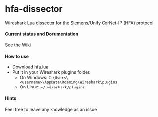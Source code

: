 # hfa-dissector
Wireshark Lua dissector for the Siemens/Unify CorNet-IP (HFA) protocol

#### Current status and Documentation

See the [Wiki](https://github.com/jonas-koeritz/hfa-dissector/wiki)

#### How to use

- Download [hfa.lua](hfa.lua)
- Put it in your Wireshark plugins folder.
  - On Windows: `C:\Users\<username>\AppData\Roaming\Wireshark\plugins`
  - On Linux: `~/.wireshark/plugins`

#### Hints

Feel free to leave any knowledge as an issue
